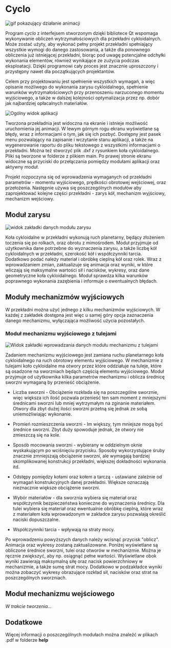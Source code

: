 # Cyclo

![gif pokazujący działanie animacji](https://github.com/Bandae/Cyclo/assets/76438366/384c1b6e-6d84-4db4-86d4-43015b082037)

Program *cyclo* z interfejsem stworzonym dzięki bibliotece Qt wspomaga wykonywanie obliczeń wytrzymałościowych dla przekładni cykloidalnych. Może zostać użyty, aby wykonać pełny projekt przekładni spełniający wszystkie wymogi do danego zastosowania, a także dla ponownego obliczenia już istniejącej przekładni, biorąc pod uwagę potencjalne odchyłki wykonania elementów, również wynikające ze zużycia podczas eksploatacji. Dzięki programowi cały proces jest znacznie uproszczony i przystępny nawet dla początkujących projektantów.

Celem przy projektowaniu jest spełnienie wszystkich wymagań, a więc opisanie możliwego do wykonania zarysu cykloidalnego, spełnienie warunków wytrzymałościowych przy przenoszeniu narzuconego momentu wyjściowego, a także w dalszej kolejności optymalizacja przez np. dobór jak najbardziej opłacalnych materiałów.

![Ogólny widok aplikacji](https://github.com/Bandae/Cyclo/assets/76438366/3d838570-2a47-4721-bbb5-59da7ea3a0ca)

Tworzona przekładnia jest widoczna na ekranie i istnieje możliwość uruchomienia jej animacji. W lewym górnym rogu ekranu wyświetlane są błędy, wraz z informacjami o tym, jak się ich pozbyć. Dostępny jest pasek menu pozwalający na zapisanie i wczytanie stanu aplikacji, a także na wygenerowanie raportu do pliku tekstowego z wszystkimi informacjami o przekładni. Można też stworzyć plik .dxf z rysunkiem koła cykloidalnego. Pliki są tworzone w folderze z plikiem main. Po prawej stronie ekranu widoczne są przyciski do przełączania pomiędzy modułami aplikacji oraz aktywny moduł.

Projekt rozpoczyna się od wprowadzenia wymaganych od przekładni parametrów - momentu wyjściowego, prędkości obrotowej wejściowej, oraz przełożenia. Następnie używa się poszczególnych modułów aby zaprojektować kolejne części przekładni - zarys kół, mechanizm wyjściowy, mechanizm wejściowy.


## Moduł zarysu

![widok zakładki danych modułu zarysu](https://github.com/Bandae/Cyclo/assets/76438366/b4452ca6-78a6-4017-8158-d2448e62164d)

Koła cykloidalne w przekładni wykonują ruch planetarny, będący złożeniem toczenia się po rolkach, oraz obrotu z mimośrodem.
Moduł przyjmuje od użytkownika dane potrzebne do wyznaczenia zarysu, a także liczbę kół cykloidalnych w przekładni, szerokość kół i współczynniki tarcia. Dodatkowo podać należy materiał i obróbkę cieplną kół oraz rolek. Wraz z wprowadzaniem zmian, zaktualizuje się animacja oraz wyniki, w które wliczają się maksymalne wartości sił i nacisków, wykresy, oraz dane geometryczne koła cykloidalnego. Moduł sprawdza kilka warunków poprawnego wykonania zazębienia i informuje o ewentualnych błędach.

## Moduły mechanizmów wyjściowych

W przekładni można użyć jednego z kilku mechanizmów wyjściowych. W każdej z zakładek dostępna jest więc u samej góry opcja zaznaczenia danego mechanizmu, wyłączająca możliwość użycia pozostałych.

### Moduł mechanizmu wyjściowego z tulejami

![Widok zakładki wprowadzania danych modułu mechanizmu z tulejami](https://github.com/Bandae/Cyclo/assets/76438366/70a7e1f1-674c-406e-b353-5d675591f839)

Zadaniem mechanizmu wyjściowego jest zamiana ruchu planetarnego koła cykloidalnego na ruch obrotowy elementu wyjściowego. W mechanizmie z tulejami koło cykloidalne ma otwory przez które oddziałuje na tuleje, które są osadzone na sworzniach będąch częścią elementu wyjściowego.
Moduł przyjmuje od użytkownika kilka parametrów mechanizmu i oblicza średnicę sworzni wymaganą by przenieść obciążenie.

- Liczba sworzni - Obciążenie rozkłada się na poszczególne sworznie, więc większa ich ilość pozwala przenieść ten sam moment z mniejszymi średnicami sworzni lub mniej wytrzymałym na zginanie materiałem. Otwory dla zbyt dużej ilości sworzni przetną się jednak ze sobą uniemożliwiając wykonanie.

- Promień rozmieszczenia sworzni - Im większy, tym mniejsze mogą być średnice sworzni. Zbyt duży spowoduje jednak, że otwory nie zmieszczą się na kole.

- Sposób mocowania sworzni - wybierany w oddzielnym oknie wyskakującym po wciśnięciu przycisku. Sposoby wykorzystujące śruby znacznie zmniejszają obciążenie sworzni, ale wymagają bardziej skomplikowanej konstrukcji przekładni, większej dokładności wykonania itd.

- Odstępy pomiędzy kołami oraz kołem a tarczą - ustawiane zależnie od wymagań konstrukcyjnych danej przekładni. Większe oznaczają nieznacznie większe obciążenie sworzni.

- Wybór materiałów - dla sworznia wybiera się materiał oraz współczynnik bezpieczeństwa konieczne do wyznaczenia średnicy. Dla tulei wybiera się materiał oraz ewentualnie obróbkę cieplną, które wraz z materiałem koła wprowadzonym w zakładce zarysu pozwalają określić naciski dopuszczalne.

- Współczynniki tarcia - wpływają na straty mocy.

Po wprowadzeniu powyższych danych należy wcisnąć przycisk "oblicz". Animacja oraz wykresy zostaną zaktualizowane. Poniżej wyświetlane są obliczone średnice sworzni, tulei oraz otworów w mechanizmie. Można je ręcznie zwiększyć, aby np. osiągnąć pełne wartości. Wyświetlane obok wyniki zawierają maksymalną siłę oraz nacisk powierzchniowy w mechanizmie, a także sumę strat mocy. Dodatkowo w podzakładce wyniki można zobaczyć wykresy obrazujące rozkład sił, nacisków oraz strat na poszczególnych sworzniach.

## Moduł mechanizmu wejściowego

*W trakcie tworzenia...*

## Dodatkowe

Więcej informacji o poszczególnych modułach można znaleźć w plikach .pdf w folderze **help**

